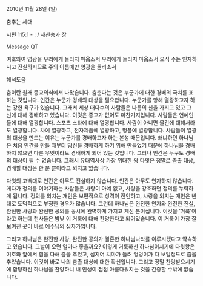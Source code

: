 2010년 11월 28일 (일)

춤추는 세대



시편 115:1 - : / 새찬송가  장


Message QT

여호와여 영광을 우리에게 돌리지 마옵소서 우리에게 돌리지 마옵소서 오직 주는 인자하시고 진실하시므로 주의 이름에만 영광을 돌리소서

해석도움





춤이란 원래 종교의식에서 나왔습니다. 춤춘다는 것은 누군가에 대한 경배의 극치를 표하는 것입니다. 인간은 누군가 경배의 대상을 필요합니다. 누군가를 향해 열광하고자 하는 강한 욕구가 있습니다. 그래서 세상 대다수의 사람들은 나름의 신을 가지고 있고 그 신에 대해 경배하고 있습니다. 이것은 종교가 없어도 마찬가지입니다. 사람들은 연예인들에 대해 열광합니다. 스포츠 스타에 대해 열광합니다. 사람이 아니면 물건에 대해서라도 열광합니다. 차에 열광하고, 전자제품에 열광하고, 명품에 열광합니다. 사람들이 열광의 대상을 만드는 이유는 누군가를 경배하고자 하는 본성 때문입니다. 왜냐하면 하나님은 처음 인간을 만들 때부터 당신을 경배하게 하기 위해 만들었기 때문에 하나님을 경배하지 않으면 다른 무엇이라도 경배하게 되어 있는 것입니다. 그러나 인간은 누구도 경배의 대상이 될 수 없습니다. 그래서 유대역사상 가장 위대한 왕 다윗은 정말로 춤출 대상, 경배할 대상은 한 분 뿐이라고 외치고 있습니다. 

다윗의 고백대로 인간은 아무도 진실하지 않습니다. 인간은 아무도 인자하지 않습니다. 게다가 정의를 이야기하는 사람들은 사랑이 아예 없고, 사랑을 강조하면 정의를 누락하게 됩니다. 정의를 외치는 개인은 보편적으로 성격이 잔인하고, 사랑을 외치는 개인은 반대로 도덕적으로 부정한 경우가 많습니다. 그런데 하나님은 완전한 인자와 완전한 진실, 완전한 사랑과 완전한 공의를 동시에 완벽하게 가지고 계신 분이십니다. 이것을 ‘거룩’이라고 하는데 천사들은 밤낮 이 거룩에 대해 찬양한다고 되어있습니다. 이 거룩이 가장 잘 보여진 곳이 바로 예수님의 십자가입니다. 

그리고 하나님은 완전한 사랑, 완전한 공의가 결혼한 하나님나라를 이루시겠다고 약속하고 있습니다. 그날이 오면 얼마나 좋을까요? 이렇게 거룩하신 하나님이시기에 다윗왕은 여호와 앞에서 힘을 다해 춤을 추었고, 심지어 치마가 들려 엉덩이가 다 보일정도로 춤을 추었습니다. 이것이 바로 나의 춤출 대상에 대한 확신입니다. 그리고 정말 찬양받으시기에 합당하신 하나님을 찬양하니 내 인생이 점점 아름다워지는 것을 간증할 수밖에 없습니다.